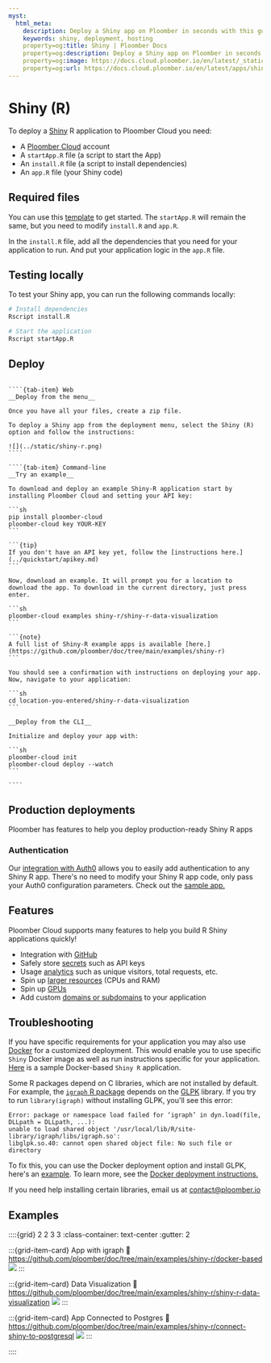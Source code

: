 ```yaml
---
myst:
  html_meta:
    description: Deploy a Shiny app on Ploomber in seconds with this guide.
    keywords: shiny, deployment, hosting
    property=og:title: Shiny | Ploomber Docs
    property=og:description: Deploy a Shiny app on Ploomber in seconds with this guide.
    property=og:image: https://docs.cloud.ploomber.io/en/latest/_static/opengraph-images-shiny-r.png
    property=og:url: https://docs.cloud.ploomber.io/en/latest/apps/shiny-r.html
---
```


# Shiny (R)

To deploy a [Shiny](https://shiny.posit.co/py/docs/overview.html) R application to Ploomber Cloud you need:

- A [Ploomber Cloud](https://platform.ploomber.io/register?utm_source=shiny-r&utm_medium=documentation) account
- A `startApp.R` file (a script to start the App)
- An `install.R` file (a script to install dependencies)
- An `app.R` file (your Shiny code)

## Required files

You can use this [template](https://github.com/ploomber/doc/blob/main/examples/shiny-r/shiny-r-data-visualization) to get started. The `startApp.R` will remain the same, but you need to modify `install.R` and `app.R`.

In the `install.R` file, add all the dependencies that you need for your application to run. And put your application logic in the `app.R` file.


## Testing locally

To test your Shiny app, you can run the following commands locally:

```sh
# Install dependencies
Rscript install.R

# Start the application
Rscript startApp.R
```

## Deploy

`````{tab-set}

````{tab-item} Web
__Deploy from the menu__

Once you have all your files, create a zip file.

To deploy a Shiny app from the deployment menu, select the Shiny (R) option and follow the instructions:

![](../static/shiny-r.png)
````

````{tab-item} Command-line
__Try an example__

To download and deploy an example Shiny-R application start by installing Ploomber Cloud and setting your API key:

```sh
pip install ploomber-cloud
ploomber-cloud key YOUR-KEY
```

```{tip}
If you don't have an API key yet, follow the [instructions here.](../quickstart/apikey.md)
```

Now, download an example. It will prompt you for a location to download the app. To download in the current directory, just press enter.

```sh
ploomber-cloud examples shiny-r/shiny-r-data-visualization
```

```{note}
A full list of Shiny-R example apps is available [here.](https://github.com/ploomber/doc/tree/main/examples/shiny-r)
```

You should see a confirmation with instructions on deploying your app. Now, navigate to your application:

```sh
cd location-you-entered/shiny-r-data-visualization
```

__Deploy from the CLI__

Initialize and deploy your app with:

```sh
ploomber-cloud init
ploomber-cloud deploy --watch
```

````
`````

## Production deployments

Ploomber has features to help you deploy production-ready Shiny R apps

### Authentication

Our [integration with Auth0](auth0-integration) allows you to easily add authentication
to any Shiny R app. There's no need to modify your Shiny R app code, only pass your
Auth0 configuration parameters. Check out the [sample app.](https://github.com/ploomber/doc/tree/main/examples/shiny-r/app-with-auth0)

## Features

Ploomber Cloud supports many features to help you build R Shiny applications quickly!

- Integration with [GitHub](../user-guide/github.md)
- Safely store [secrets](../user-guide/secrets.md) such as API keys
- Usage [analytics](../user-guide/analytics.md) such as unique visitors, total requests, etc.
- Spin up [larger resources](../user-guide/resources.md) (CPUs and RAM)
- Spin up [GPUs](../user-guide/gpu.md)
- Add custom [domains or subdomains](../user-guide/custom-domains.md) to your application


## Troubleshooting

If you have specific requirements for your application you may also use [Docker](https://docs.cloud.ploomber.io/en/latest/apps/docker.html) for a customized deployment.
This would enable you to use specific `Shiny` Docker image as well as run instructions specific for your application.
[Here](https://github.com/ploomber/doc/tree/main/examples/shiny-r/docker-based) is a sample Docker-based `Shiny R` application.

Some R packages depend on C libraries, which are not installed by default. For example,
the [`igraph` R package](https://r.igraph.org/) depends on the
[GLPK](https://www.gnu.org/software/glpk/) library. If you try to run `library(igraph)`
without installing GLPK, you'll see this error:

```
Error: package or namespace load failed for ‘igraph’ in dyn.load(file, DLLpath = DLLpath, ...):
unable to load shared object '/usr/local/lib/R/site-library/igraph/libs/igraph.so':
libglpk.so.40: cannot open shared object file: No such file or directory
```

To fix this, you can use the Docker deployment option and install GLPK, here's
an [example](https://github.com/ploomber/doc/tree/main/examples/shiny-r/docker-based). To
learn more, see the [Docker deployment instructions.](docker.md)

If you need help installing certain libraries, email us at [contact@ploomber.io](mailto:contact@ploomber.io)



## Examples

::::{grid} 2 2 3 3
:class-container: text-center
:gutter: 2

:::{grid-item-card} App with igraph
:link: https://github.com/ploomber/doc/tree/main/examples/shiny-r/docker-based
![](https://github.com/ploomber/doc/raw/main/examples/shiny-r/docker-based/screenshot.webp)
:::

:::{grid-item-card} Data Visualization
:link: https://github.com/ploomber/doc/tree/main/examples/shiny-r/shiny-r-data-visualization
![](https://github.com/ploomber/doc/raw/main/examples/shiny-r/shiny-r-data-visualization/screenshot.webp)
:::

:::{grid-item-card} App Connected to Postgres
:link: https://github.com/ploomber/doc/tree/main/examples/shiny-r/connect-shiny-to-postgresql
![](https://github.com/ploomber/doc/raw/main/examples/shiny-r/connect-shiny-to-postgresql/screenshot.png)
:::

::::
